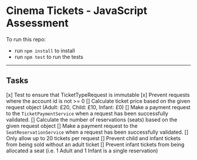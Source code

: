 # Cinema Tickets - JavaScript Assessment

To run this repo:

- run `npm install` to install
- run `npm test` to run the tests

---

## Tasks

[x] Test to ensure that TicketTypeRequest is immutable
[x] Prevent requests where the account id is not >= 0
[] Calculate ticket price based on the given request object (Adult: £20, Child: £10, Infant: £0)
[] Make a payment request to the `TicketPaymentService` when a request has been successfully validated.
[] Calculate the number of reservations (seats) based on the given request object
[] Make a payment request to the `SeatReservationService` when a request has been successfully validated.
[] Only allow up to 20 tickets per request
[] Prevent child and infant tickets from being sold without an adult ticket
[] Prevent infant tickets from being allocated a seat (i.e. 1 Adult and 1 Infant is a single reservation)

